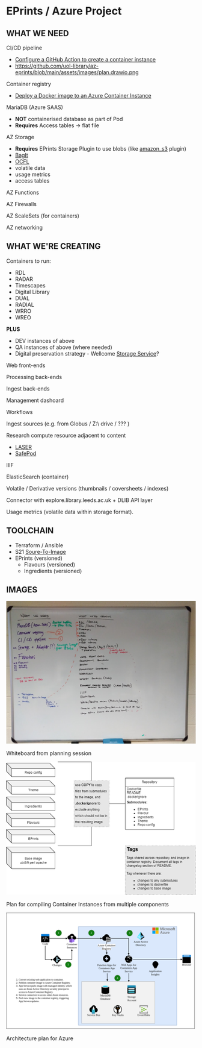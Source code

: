 EPrints / Azure Project
=======================

WHAT WE NEED
------------

CI/CD pipeline
* [Configure a GitHub Action to create a container instance](https://learn.microsoft.com/en-us/azure/container-instances/container-instances-github-action?tabs=userlevel)
 * https://github.com/uol-library/az-eprints/blob/main/assets/images/plan.drawio.png

Container registry
* [Deploy a Docker image to an Azure Container Instance](https://learn.microsoft.com/en-gb/training/modules/intro-to-containers/6-deploy-docker-image-to-container-instance)

MariaDB (Azure SAAS)
* **NOT** containerised database as part of Pod
* **Requires** Access tables -> flat file

AZ Storage
* **Requires** EPrints Storage Plugin to use blobs (like [amazon_s3](http://bazaar.eprints.org/115/) plugin)
* [BagIt](https://en.wikipedia.org/wiki/BagIt)
* [OCFL](https://ocfl.io/)
* volatile data
* usage metrics
* access tables

AZ Functions

AZ Firewalls

AZ ScaleSets (for containers)

AZ networking

WHAT WE'RE CREATING
-------------------

Containers to run:
* RDL
* RADAR
* Timescapes
* Digital Library
* DUAL
* RADIAL
* WRRO
* WREO

**PLUS**

* DEV instances of above
* QA instances of above (where needed)
* Digital preservation strategy - Wellcome [Storage Service](https://github.com/wellcomecollection/storage-service)?

Web front-ends

Processing back-ends

Ingest back-ends

Management dashoard

Workflows

Ingest sources (e.g. from Globus / Z:\ drive / ??? )

Research compute resource adjacent to content
* [LASER](https://lida.leeds.ac.uk/laser/)
* [SafePod](https://safepodnetwork.ac.uk/)

IIIF

ElasticSearch (container)

Volatile / Derivative versions (thumbnails / coversheets / indexes)

Connector with explore.library.leeds.ac.uk + DLIB API layer

Usage metrics (volatile data within storage format).

TOOLCHAIN
---------

* Terraform / Ansible
* S21 [Soure-To-Image](https://github.com/openshift/source-to-image)
* EPrints (versioned)
  * Flavours (versioned)
  * Ingredients (versioned)

IMAGES
------

![Whiteboard](https://github.com/uol-library/az-eprints/blob/main/assets/images/whiteboard-13.1.2023.png)

Whiteboard from planning session

![EPrints Architecture](https://github.com/uol-library/az-eprints/blob/main/assets/images/plan.drawio.png)

Plan for compiling Container Instances from multiple components

![AzureArchitectiure](https://github.com/uol-library/az-eprints/blob/main/assets/images/migrate-existing-applications-to-container-apps.drawio.png)

Architecture plan for Azure
